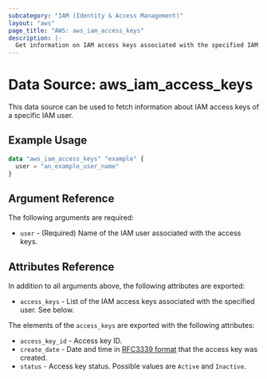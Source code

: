 ```yaml
---
subcategory: "IAM (Identity & Access Management)"
layout: "aws"
page_title: "AWS: aws_iam_access_keys"
description: |-
  Get information on IAM access keys associated with the specified IAM user.
---
```


# Data Source: aws_iam_access_keys

This data source can be used to fetch information about IAM access keys of a
specific IAM user.

## Example Usage

```terraform
data "aws_iam_access_keys" "example" {
  user = "an_example_user_name"
}
```

## Argument Reference

The following arguments are required:

* `user` - (Required) Name of the IAM user associated with the access keys.

## Attributes Reference

In addition to all arguments above, the following attributes are exported:

* `access_keys` - List of the IAM access keys associated with the specified user. See below.

The elements of the `access_keys` are exported with the following attributes:

* `access_key_id` - Access key ID.
* `create_date` - Date and time in [RFC3339 format](https://tools.ietf.org/html/rfc3339#section-5.8) that the access key was created.
* `status` - Access key status. Possible values are `Active` and `Inactive`.
